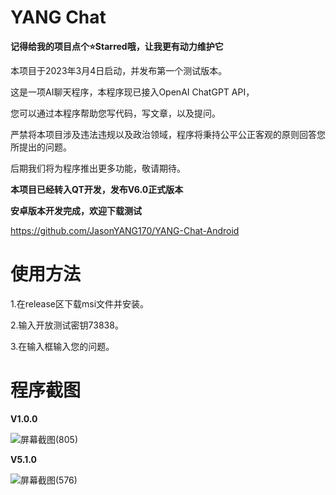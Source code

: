 # YANG Chat
**记得给我的项目点个⭐️Starred哦，让我更有动力维护它**

本项目于2023年3月4日启动，并发布第一个测试版本。

这是一项AI聊天程序，本程序现已接入OpenAI ChatGPT API，

您可以通过本程序帮助您写代码，写文章，以及提问。

严禁将本项目涉及违法违规以及政治领域，程序将秉持公平公正客观的原则回答您所提出的问题。

后期我们将为程序推出更多功能，敬请期待。

**本项目已经转入QT开发，发布V6.0正式版本**

**安卓版本开发完成，欢迎下载测试**

https://github.com/JasonYANG170/YANG-Chat-Android
# 使用方法
1.在release区下载msi文件并安装。

2.输入开放测试密钥73838。

3.在输入框输入您的问题。
# 程序截图
**V1.0.0**

![屏幕截图(805)](https://user-images.githubusercontent.com/39414350/222898309-9541e3be-34a5-4def-a66e-3974b6e8c329.png)

**V5.1.0**

![屏幕截图(576)](https://user-images.githubusercontent.com/39414350/236625151-90034fe9-a4ff-4060-93cb-d4d2cf95bf50.png)
